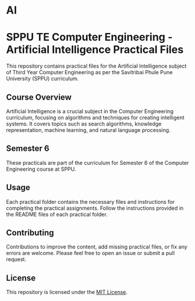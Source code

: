 # AI
# SPPU TE Computer Engineering - Artificial Intelligence Practical Files

This repository contains practical files for the Artificial Intelligence subject of Third Year Computer Engineering as per the Savitribai Phule Pune University (SPPU) curriculum.

## Course Overview

Artificial Intelligence is a crucial subject in the Computer Engineering curriculum, focusing on algorithms and techniques for creating intelligent systems. It covers topics such as search algorithms, knowledge representation, machine learning, and natural language processing.

## Semester 6

These practicals are part of the curriculum for Semester 6 of the Computer Engineering course at SPPU.

## Usage

Each practical folder contains the necessary files and instructions for completing the practical assignments. Follow the instructions provided in the README files of each practical folder.

## Contributing

Contributions to improve the content, add missing practical files, or fix any errors are welcome. Please feel free to open an issue or submit a pull request.

## License

This repository is licensed under the [MIT License](LICENSE).
